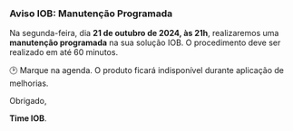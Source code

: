### Aviso IOB: Manutenção Programada
 
Na segunda-feira, dia **21 de outubro de 2024, às 21h**, realizaremos uma **manutenção programada** na sua solução IOB. O procedimento deve ser realizado em até 60 minutos.  
 
🕑 Marque na agenda. O produto ficará indisponível durante aplicação de melhorias.

Obrigado,
 
**Time IOB**.
